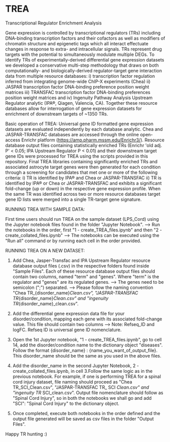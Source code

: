 # TREA

Transcriptional Regulator Enrichment Analysis

Gene expression is controlled by transcriptional regulators (TRs) including DNA-binding transcription factors and their cofactors as well as modifiers of chromatin structure and epigenetic tags which all interact effectuate changes in response to extra- and intracellular signals. TRs represent drug targets with the potential to simultaneously modulate multiple DEGs. To identify TRs of experimentally-derived differential gene expression datasets we developed a conservative multi-step methodology that draws on both computationally- and biologically-derived regulator-target gene interaction data from multiple resource databases: i) transcription factor regulation inferred from integrating genome-wide ChIP-X experiments (Chea) ii) JASPAR transcription factor DNA-binding preference position weight matrices iii) TRANSFAC transcription factor DNA-binding preferences position weight matrices and iv) Ingenuity Pathway Analysis Upstream Regulator analytic (IPA®, Qiagen, Valencia, CA). Together these resource databases allow for interrogation of gene expression datasets for enrichment of downstream targets of ~1350 TRs.

Basic operation of TREA: Universal gene ID formatted gene expression datasets are evaluated independently by each database analytic. Chea and JASPAR-TRANSFAC databases are accessed through the online open-access Enrichr platform (https://amp.pharm.mssm.edu/Enrichr3/). Resource database output files containing statistically enriched TRs (Enrichr 'old adj. P' < 0.05; IPA Upstream Regulator P < 0.01) and their downstream target gene IDs were processed for TREA using the scripts provided in this repository. Final TREA libraries containing significantly enriched TRs and associated astrocyte target genes were then generated for each condition through a screening for candidates that met one or more of the following criteria: i) TR is identified by IPA® and Chea or JASPAR-TRANSFAC ii) TR is identified by IPA® or Chea or JASPAR-TRANSFAC and exhibits a significant fold-change (up or down) in the respective gene expression profile. When the same TR was identified across two or more resource databases target gene ID lists were merged into a single TR-target gene signature.



RUNNING TREA WITH SAMPLE DATA:

First time users should run TREA on the sample dataset (LPS_Cord) using the Jupyter notebook files found in the folder "Jupyter Notebook". 
--> Run the notebooks in the order, first "1 - create_TREA_files.ipynb" and then "2 - create_collated_files.ipynb"
--> The notebooks can be executed using the "Run all" command or by running each cell in the order provided. 


RUNNING TREA ON A NEW DATASET:

1) Add Chea, Jasper-Transfac and IPA Upstream Regulator resource database output files (.csv) in the respective folders found inside "Sample Files".
Each of these resource database output files should contain two columns, named "term" and "genes". Where "term" is the regulator and "genes" are its regulated genes.
--> The genes need to be semicolon (";") separated. 
--> Please follow the naming convention "Chea TR_{disorder_name}_Clean.csv", "JASPAR-TRANSFAC TR_{disorder_name}_Clean.csv" and "ingenuity TR_{disorder_name}_clean.csv".

2) Add the differential gene expression data file for your disorder/condition, mapping each gene with its associated fold-change value. This file should contain two columns
--> Note: Refseq_ID and logFC. Refseq ID is universal gene ID nomenclature. 

3) Open the 1st Jupyter notebook, "1 - create_TREA_files.ipynb", go to cell 14, add the disorder/condition name to the dictionary object "diseases". Follow the format {disorder_name} : {name_you_want_of_output_file}. This disorder_name should be the same as you used in the above files. 

4) Add the disorder_name in the second Jupyter Notebook, 2 - create_collated_files.ipynb, in cell 3.Follow the same logic as in the previous notebook.
For example, if one is performing TREA for a spinal cord injury dataset, file naming should proceed as  "Chea TR_SCI_Clean.csv", "JASPAR-TRANSFAC TR_ SCI  _Clean.csv" and "ingenuity TR_ SCI_clean.csv". Output file nomenclature should follow as "Spinal Cord Injury", so in both the notebooks we shall go and add "SCI": "Spinal Cord Injury" to the dictionary object.

5) Once completed, execute both notebooks in the order defined and the output file generated will be saved as csv files in the folder "Output Files".

Happy TR hunting :)

